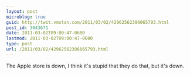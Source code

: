 ```yaml
---
layout: post
microblog: true
guid: http://twit.vmstan.com/2011/03/02/42962562396065793.html
post_id: 3043671
date: 2011-03-02T09:00:47-0600
lastmod: 2011-03-02T09:00:47-0600
type: post
url: /2011/03/02/42962562396065793.html
---
```

The Apple store is down, I think it's stupid that they do that, but it's down.
